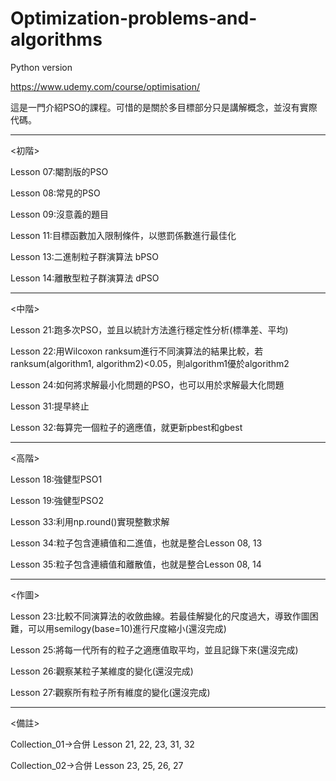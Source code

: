 # Optimization-problems-and-algorithms
Python version

https://www.udemy.com/course/optimisation/

這是一門介紹PSO的課程。可惜的是關於多目標部分只是講解概念，並沒有實際代碼。

------------------------------------------------------------------------------------------------

<初階>

Lesson 07:閹割版的PSO

Lesson 08:常見的PSO

Lesson 09:沒意義的題目

Lesson 11:目標函數加入限制條件，以懲罰係數進行最佳化

Lesson 13:二進制粒子群演算法 bPSO

Lesson 14:離散型粒子群演算法 dPSO

------------------------------------------------------------------------------------------------

<中階>

Lesson 21:跑多次PSO，並且以統計方法進行穩定性分析(標準差、平均)

Lesson 22:用Wilcoxon ranksum進行不同演算法的結果比較，若ranksum(algorithm1, algorithm2)<0.05，則algorithm1優於algorithm2

Lesson 24:如何將求解最小化問題的PSO，也可以用於求解最大化問題

Lesson 31:提早終止

Lesson 32:每算完一個粒子的適應值，就更新pbest和gbest

------------------------------------------------------------------------------------------------

<高階>

Lesson 18:強健型PSO1

Lesson 19:強健型PSO2

Lesson 33:利用np.round()實現整數求解

Lesson 34:粒子包含連續值和二進值，也就是整合Lesson 08, 13

Lesson 35:粒子包含連續值和離散值，也就是整合Lesson 08, 14

------------------------------------------------------------------------------------------------

<作圖>

Lesson 23:比較不同演算法的收斂曲線。若最佳解變化的尺度過大，導致作圖困難，可以用semilogy(base=10)進行尺度縮小(還沒完成)

Lesson 25:將每一代所有的粒子之適應值取平均，並且記錄下來(還沒完成)

Lesson 26:觀察某粒子某維度的變化(還沒完成)

Lesson 27:觀察所有粒子所有維度的變化(還沒完成)

------------------------------------------------------------------------------------------------

<備註>

Collection_01->合併 Lesson 21, 22, 23, 31, 32

Collection_02->合併 Lesson 23, 25, 26, 27
